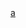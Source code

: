 <!DOCTYPE html>
<html>
<head>
    <title>Tính MD5 Hash</title>
</head>
<style>
    [class*="col-"]{
        padding: 0px;
    }
</style>

<body>
    <a href="Test.html">a</a>
</body>
</html>
